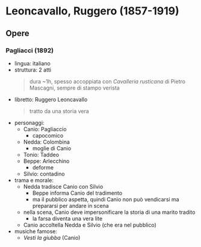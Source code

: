 # Leoncavallo, Ruggero (1857-1919)

## Opere

### Pagliacci (1892)

- lingua: italiano
- struttura: 2 atti
    > dura ~1h, spesso accoppiata con _Cavalleria rusticana_ di Pietro Mascagni, sempre di stampo verista
- libretto: Ruggero Leoncavallo
    > tratto da una storia vera
- personaggi:
    + Canio: Pagliaccio
        * capocomico
    + Nedda: Colombina
        * moglie di Canio
    + Tonio: Taddeo
    + Beppe: Arlecchino
        * deforme
    + Silvio: contadino
- trama e morale:
    + Nedda tradisce Canio con Silvio
        * Beppe informa Canio del tradimento
        * ma il pubblico aspetta, quindi Canio non può vendicarsi ma prepararsi per andare in scena
    + nella scena, Canio deve impersonificare la storia di una marito tradito
        * la farsa diventa una vera lite
    + Canio accoltella Nedda e Silvio (che era nel pubblico)
- musiche famose:
    + _Vesti la giubba_ (Canio)